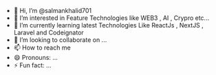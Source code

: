 - 👋 Hi, I’m @salmankhalid701
- 👀 I’m interested in Feature Technologies like WEB3 , AI , Crypro etc...
- 🌱 I’m currently learning latest Technologies Like ReactJs , NextJS , Laravel and Codeignator  
- 💞️ I’m looking to collaborate on ...
- 📫 How to reach me 
- 😄 Pronouns: ...
- ⚡ Fun fact: ...

<!---
salmankhalid701/salmankhalid701 is a ✨ special ✨ repository because its `README.md` (this file) appears on your GitHub profile.
You can click the Preview link to take a look at your changes.
--->
